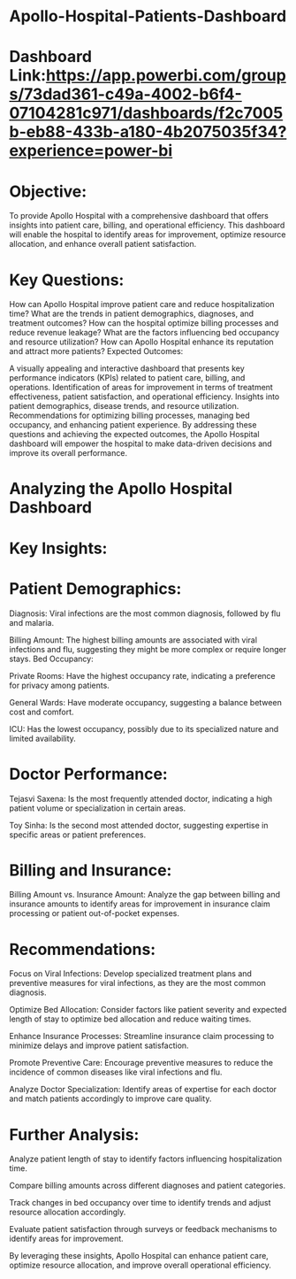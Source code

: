 # Apollo-Hospital-Patients-Dashboard
# Dashboard Link:https://app.powerbi.com/groups/73dad361-c49a-4002-b6f4-07104281c971/dashboards/f2c7005b-eb88-433b-a180-4b2075035f34?experience=power-bi

# Objective:

To provide Apollo Hospital with a comprehensive dashboard that offers insights into patient care, billing, and operational efficiency. 
This dashboard will enable the hospital to identify areas for improvement, optimize resource allocation, and enhance overall patient satisfaction.

# Key Questions:

How can Apollo Hospital improve patient care and reduce hospitalization time?
What are the trends in patient demographics, diagnoses, and treatment outcomes?
How can the hospital optimize billing processes and reduce revenue leakage?
What are the factors influencing bed occupancy and resource utilization?
How can Apollo Hospital enhance its reputation and attract more patients?
Expected Outcomes:

A visually appealing and interactive dashboard that presents key performance indicators (KPIs) related to patient care, billing, and operations.
Identification of areas for improvement in terms of treatment effectiveness, patient satisfaction, and operational efficiency.
Insights into patient demographics, disease trends, and resource utilization.
Recommendations for optimizing billing processes, managing bed occupancy, and enhancing patient experience.
By addressing these questions and achieving the expected outcomes, the Apollo Hospital dashboard will empower the hospital to make data-driven decisions and improve its overall performance.

# Analyzing the Apollo Hospital Dashboard

# Key Insights:

# Patient Demographics:

Diagnosis: Viral infections are the most common diagnosis, followed by flu and malaria.

Billing Amount: The highest billing amounts are associated with viral infections and flu, suggesting they might be more complex or require longer stays.
Bed Occupancy:

Private Rooms: Have the highest occupancy rate, indicating a preference for privacy among patients.

General Wards: Have moderate occupancy, suggesting a balance between cost and comfort.

ICU: Has the lowest occupancy, possibly due to its specialized nature and limited availability.

# Doctor Performance:

Tejasvi Saxena: Is the most frequently attended doctor, indicating a high patient volume or specialization in certain areas.

Toy Sinha: Is the second most attended doctor, suggesting expertise in specific areas or patient preferences.

# Billing and Insurance:

Billing Amount vs. Insurance Amount: Analyze the gap between billing and insurance amounts to identify areas for improvement in insurance claim processing or patient out-of-pocket expenses.

# Recommendations:

Focus on Viral Infections: Develop specialized treatment plans and preventive measures for viral infections, as they are the most common diagnosis.

Optimize Bed Allocation: Consider factors like patient severity and expected length of stay to optimize bed allocation and reduce waiting times.

Enhance Insurance Processes: Streamline insurance claim processing to minimize delays and improve patient satisfaction.

Promote Preventive Care: Encourage preventive measures to reduce the incidence of common diseases like viral infections and flu.

Analyze Doctor Specialization: Identify areas of expertise for each doctor and match patients accordingly to improve care quality.

# Further Analysis:

Analyze patient length of stay to identify factors influencing hospitalization time.

Compare billing amounts across different diagnoses and patient categories.

Track changes in bed occupancy over time to identify trends and adjust resource allocation accordingly.

Evaluate patient satisfaction through surveys or feedback mechanisms to identify areas for improvement.

By leveraging these insights, Apollo Hospital can enhance patient care, optimize resource allocation, and improve overall operational efficiency.

